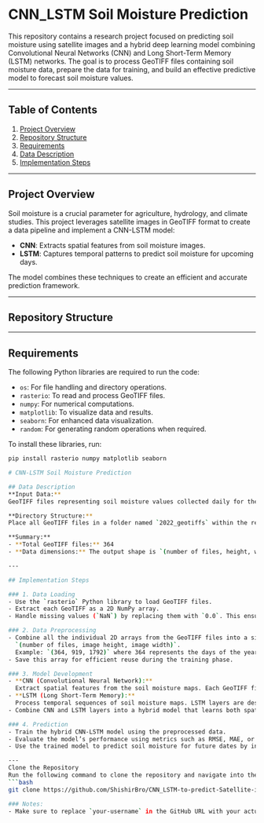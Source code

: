 # CNN_LSTM Soil Moisture Prediction  

This repository contains a research project focused on predicting soil moisture using satellite images and a hybrid deep learning model combining Convolutional Neural Networks (CNN) and Long Short-Term Memory (LSTM) networks. The goal is to process GeoTIFF files containing soil moisture data, prepare the data for training, and build an effective predictive model to forecast soil moisture values.  

---

## Table of Contents  
1. [Project Overview](#project-overview)  
2. [Repository Structure](#repository-structure)  
3. [Requirements](#requirements)  
4. [Data Description](#data-description)  
5. [Implementation Steps](#implementation-steps)     

---

## Project Overview  

Soil moisture is a crucial parameter for agriculture, hydrology, and climate studies. This project leverages satellite images in GeoTIFF format to create a data pipeline and implement a CNN-LSTM model:  
- **CNN**: Extracts spatial features from soil moisture images.  
- **LSTM**: Captures temporal patterns to predict soil moisture for upcoming days.  

The model combines these techniques to create an efficient and accurate prediction framework.  

---

## Repository Structure  


---

## Requirements  

The following Python libraries are required to run the code:  
- `os`: For file handling and directory operations.  
- `rasterio`: To read and process GeoTIFF files.  
- `numpy`: For numerical computations.  
- `matplotlib`: To visualize data and results.  
- `seaborn`: For enhanced data visualization.  
- `random`: For generating random operations when required.  

To install these libraries, run:  

```bash  
pip install rasterio numpy matplotlib seaborn  

# CNN-LSTM Soil Moisture Prediction

## Data Description
**Input Data:**  
GeoTIFF files representing soil moisture values collected daily for the year 2022.

**Directory Structure:**  
Place all GeoTIFF files in a folder named `2022_geotiffs` within the repository directory.

**Summary:**  
- **Total GeoTIFF files:** 364  
- **Data dimensions:** The output shape is `(number of files, height, width)`, representing the combined spatial and temporal data.

---

## Implementation Steps

### 1. Data Loading
- Use the `rasterio` Python library to load GeoTIFF files.
- Extract each GeoTIFF as a 2D NumPy array.
- Handle missing values (`NaN`) by replacing them with `0.0`. This ensures the model does not encounter invalid data during training.

### 2. Data Preprocessing
- Combine all the individual 2D arrays from the GeoTIFF files into a single 3D NumPy array. The final structure will be:  
  `(number of files, image height, image width)`.  
  Example: `(364, 919, 1792)` where 364 represents the days of the year.
- Save this array for efficient reuse during the training phase.

### 3. Model Development
- **CNN (Convolutional Neural Network):**  
  Extract spatial features from the soil moisture maps. Each GeoTIFF file represents a spatial distribution of soil moisture values, and CNN layers capture the spatial patterns effectively.
- **LSTM (Long Short-Term Memory):**  
  Process temporal sequences of soil moisture maps. LSTM layers are designed for sequential data and help predict future values based on historical patterns.
- Combine CNN and LSTM layers into a hybrid model that learns both spatial and temporal dependencies.

### 4. Prediction
- Train the hybrid CNN-LSTM model using the preprocessed data.
- Evaluate the model’s performance using metrics such as RMSE, MAE, or accuracy.
- Use the trained model to predict soil moisture for future dates by inputting sequences of past GeoTIFF data.

---
Clone the Repository
Run the following command to clone the repository and navigate into the project directory:
```bash
git clone https://github.com/ShishirBro/CNN_LSTM-to-predict-Satellite-images-of-soil-moisture-A-research-Project-.git

### Notes:
- Make sure to replace `your-username` in the GitHub URL with your actual GitHub username.
